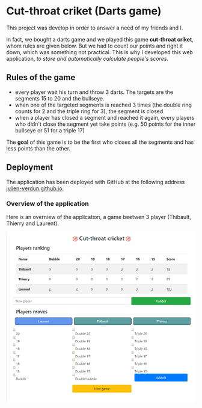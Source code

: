 # Cut-throat criket (Darts game)

This project was develop in order to answer a need of my friends and I.

In fact, we bought a darts game and we played this game **cut-throat criket**, whom rules are given below. But we had to count our points and right it down, which was something not practical. This is why I developed this web application, _*to store and automatically calculate people's scores.*_

## Rules of the game

- every player wait his turn and throw 3 darts. The targets are the segments 15 to 20 and the bullseye.
- when one of the targeted segments is reached 3 times (the double ring counts for 2 and the triple ring for 3), the segment is closed
- when a player has closed a segment and reached it again, every players who didn't close the segment yet take points (e.g. 50 points for the inner bullseye or 51 for a triple 17)

The **goal** of this game is to be the first who closes all the segments and has less points than the other.

## Deployment

The application has been deployed with GitHub at the following address
[julien-verdun.github.io](https://julien-verdun.github.io/).

### Overview of the application

Here is an overniew of the application, a game beetwen 3 player (Thibault, Thierry and Laurent).

![Overview of the application](overview_darts.PNG)
